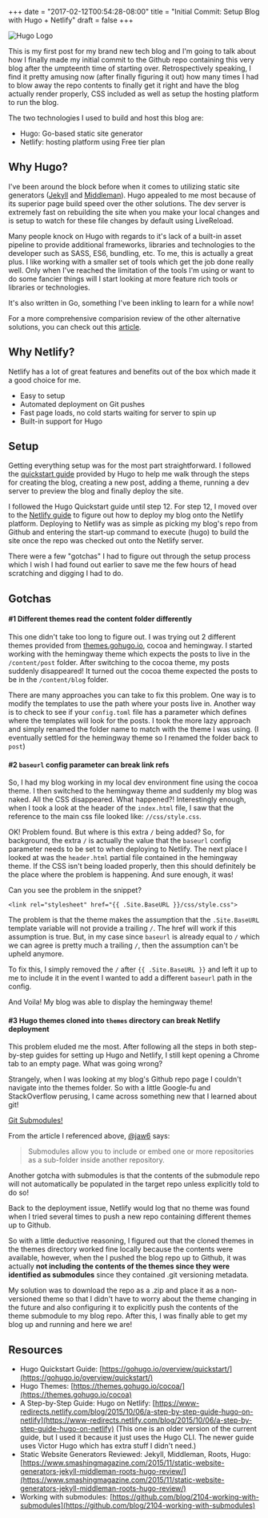 +++
date = "2017-02-12T00:54:28-08:00"
title = "Initial Commit: Setup Blog with Hugo + Netlify"
draft = false
+++

![Hugo Logo](/hugo-logo.png)

This is my first post for my brand new tech blog and I'm going to talk about how I finally made my initial commit to the Github repo containing this very blog after the umpteenth time of starting over.  Retrospectively speaking, I find it pretty amusing now (after finally figuring it out) how many times I had to blow away the repo contents to finally get it right and have the blog actually render properly, CSS included as well as setup the hosting platform to run the blog.

The two technologies I used to build and host this blog are:

- Hugo: Go-based static site generator
- Netlify: hosting platform using Free tier plan

## Why Hugo?
I've been around the block before when it comes to utilizing static site generators ([Jekyll](https://jekyllrb.com/) and [Middleman](https://middlemanapp.com/)).  Hugo appealed to me most because of its superior page build speed over the other solutions.  The dev server is extremely fast on rebuilding the site when you make your local changes and is setup to watch for these file changes by default using LiveReload.

Many people knock on Hugo with regards to it's lack of a built-in asset pipeline to provide additional frameworks, libraries and technologies to the developer such as SASS, ES6, bundling, etc.  To me, this is actually a great plus.  I like working with a smaller set of tools which get the job done really well.  Only when I've reached the limitation of the tools I'm using or want to do some fancier things will I start looking at more feature rich tools or libraries or technologies.

It's also written in Go, something I've been inkling to learn for a while now!

For a more comprehensive comparision review of the other alternative solutions, you can check out this [article](https://www.smashingmagazine.com/2015/11/static-website-generators-jekyll-middleman-roots-hugo-review/).

## Why Netlify?
Netlify has a lot of great features and benefits out of the box which made it a good choice for me.

- Easy to setup
- Automated deployment on Git pushes
- Fast page loads, no cold starts waiting for server to spin up
- Built-in support for Hugo

## Setup
Getting everything setup was for the most part straightforward.  I followed the [quickstart guide]((https://gohugo.io/overview/quickstart/)) provided by Hugo to help me walk through the steps for creating the blog, creating a new post, adding a theme, running a dev server to preview the blog and finally deploy the site.

I followed the Hugo Quickstart guide until step 12.  For step 12, I moved over to the [Netlify guide](https://www-redirects.netlify.com/blog/2015/10/06/a-step-by-step-guide-hugo-on-netlify) to figure out how to deploy my blog onto the Netlify platform.  Deploying to Netlify was as simple as picking my blog's repo from Github and entering the start-up command to execute (hugo) to build the site once the repo was checked out onto the Netlify server.

There were a few "gotchas" I had to figure out through the setup process which I wish I had found out earlier to save me the few hours of head scratching and digging I had to do.

## Gotchas
#### #1 Different themes read the content folder differently
This one didn't take too long to figure out.  I was trying out 2 different themes provided from [themes.gohugo.io](themes.gohugo.io), cocoa and hemingway.  I started working with the hemingway theme which expects the posts to live in the `/content/post` folder.  After switching to the cocoa theme, my posts suddenly disappeared!  It turned out the cocoa theme expected the posts to be in the `/content/blog` folder.

There are many approaches you can take to fix this problem.  One way is to modify the templates to use the path where your posts live in.  Another way is to check to see if your `config.toml` file has a parameter which defines where the templates will look for the posts.  I took the more lazy approach and simply renamed the folder name to match with the theme I was using. (I eventually settled for the hemingway theme so I renamed the folder back to `post`)

#### #2 `baseurl` config parameter can break link refs
So, I had my blog working in my local dev environment fine using the cocoa theme.  I then switched to the hemingway theme and suddenly my blog was naked.  All the CSS disappeared.  What happened?!  Interestingly enough, when I took a look at the header of the `index.html` file, I saw that the reference to the main css file looked like: `//css/style.css`.

OK! Problem found.  But where is this extra `/` being added?  So, for background, the extra `/` is actually the value that the `baseurl` config parameter needs to be set to when deploying to Netlify.  The next place I looked at was the `header.html` partial file contained in the hemingway theme.  If the CSS isn't being loaded properly, then this should definitely be the place where the problem is happening.  And sure enough, it was!

Can you see the problem in the snippet?

```
<link rel="stylesheet" href="{{ .Site.BaseURL }}/css/style.css">
```

The problem is that the theme makes the assumption that the `.Site.BaseURL` template variable will not provide a trailing `/`.  The href will work if this assumption is true.  But, in my case since `baseurl` is already equal to `/` which we can agree is pretty much a trailing `/`, then the assumption can't be upheld anymore.  

To fix this, I simply removed the `/` after `{{ .Site.BaseURL }}` and left it up to me to include it in the event I wanted to add a different `baseurl` path in the config.  

And Voila!  My blog was able to display the hemingway theme!

#### #3 Hugo themes cloned into `themes` directory can break Netlify deployment
This problem eluded me the most.  After following all the steps in both step-by-step guides for setting up Hugo and Netlify, I still kept opening a Chrome tab to an empty page.  What was going wrong?

Strangely, when I was looking at my blog's Github repo page I couldn't navigate into the themes folder.  So with a little Google-fu and StackOverflow perusing, I came across something new that I learned about git!

[Git Submodules!](https://github.com/blog/2104-working-with-submodules)

From the article I referenced above, [@jaw6](https://github.com/jaw6) says:

> Submodules allow you to include or embed one or more repositories as a sub-folder inside another repository.

Another gotcha with submodules is that the contents of the submodule repo will not automatically be populated in the target repo unless explicitly told to do so!

Back to the deployment issue, Netlify would log that no theme was found when I tried several times to push a new repo containing different themes up to Github.

So with a little deductive reasoning, I figured out that the cloned themes in the themes directory worked fine locally because the contents were available, however, when the I pushed the blog repo up to Github, it was actually **not including the contents of the themes since they were identified as submodules** since they contained .git versioning metadata.

My solution was to download the repo as a .zip and place it as a non-versioned theme so that I didn't have to worry about the theme changing in the future and also configuring it to explicitly push the contents of the theme submodule to my blog repo.  After this, I was finally able to get my blog up and running and here we are!

## Resources
- Hugo Quickstart Guide: [https://gohugo.io/overview/quickstart/](https://gohugo.io/overview/quickstart/)
- Hugo Themes: [https://themes.gohugo.io/cocoa/](https://themes.gohugo.io/cocoa)
- A Step-by-Step Guide: Hugo on Netlify: [https://www-redirects.netlify.com/blog/2015/10/06/a-step-by-step-guide-hugo-on-netlify](https://www-redirects.netlify.com/blog/2015/10/06/a-step-by-step-guide-hugo-on-netlify) (This one is an older version of the current guide, but I used it because it just uses the Hugo CLI.  The newer guide uses Victor Hugo which has extra stuff I didn't need.)
- Static Website Generators Reviewed: Jekyll, Middleman, Roots, Hugo: [https://www.smashingmagazine.com/2015/11/static-website-generators-jekyll-middleman-roots-hugo-review/](https://www.smashingmagazine.com/2015/11/static-website-generators-jekyll-middleman-roots-hugo-review/)
- Working with submodules: [https://github.com/blog/2104-working-with-submodules](https://github.com/blog/2104-working-with-submodules)